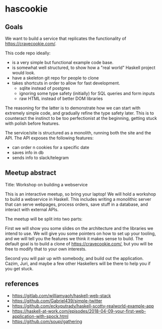 # hascookie

## Goals

We want to build a service that replicates the functionality of https://cravecookie.com/.

This code repo ideally:

- is a very simple but functional example code base.
- is somewhat well structured, to show how a "real world" Haskell project would look.
- have a skeleton git repo for people to clone
- takes shortcuts in order to allow for fast development.
    - sqlite instead of postgres
    - ignoring some type safety (initially) for SQL queries and form inputs
    - raw HTML instead of better DOM libraries

The reasoning for the latter is to demonstrate how we can start with extremely simple code, and gradually refine the type safety later. This is to counteract the instinct to be too perfectionist at the beginning, getting stuck with polish before features.

The service/site is structured as a monolith, running both the site and the API.
The API exposes the following features:

- can order n cookies for a specific date
- saves info in db
- sends info to slack/telegram


## Meetup abstract

Title: Workshop on building a webservice

This is an interactive meetup, so bring your laptop! We will hold a workshop to build a webservice in Haskell. This includes writing a monolithic server that can serve webpages, process orders, save stuff in a database, and interact with external APIs.

The meetup will be split into two parts:

First we will show you some slides on the architecture and the libraries we intend to use. We will give you some pointers on how to set up your tooling, and we will tell you the features we think it makes sense to build. The default goal is to build a clone of https://cravecookie.com/, but you will be free to modify that to your own interests.

Second you will pair up with somebody, and build out the application. Cazim, Juri, and maybe a few other Haskellers will be there to help you if you get stuck.


## references

- https://gitlab.com/williamyaoh/haskell-web-stack
- https://github.com/Gabriel439/simple-twitter
- https://github.com/eckyputrady/haskell-scotty-realworld-example-app
- https://haskell-at-work.com/episodes/2018-04-09-your-first-web-application-with-spock.html
- https://github.com/soupi/gathering
